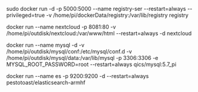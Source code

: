sudo docker run -d -p 5000:5000 --name registry-ser --restart=always --privileged=true  -v /home/pi/dockerData/registry:/var/lib/registry  registry
 
  
docker run --name nextcloud -p 8081:80 -v  /home/pi/outdisk/nextcloud:/var/www/html --restart=always  -d nextcloud 


docker run --name mysql -d -v /home/pi/outdisk/mysql/conf:/etc/mysql/conf.d -v /home/pi/outdisk/mysql/data:/var/lib/mysql -p 3306:3306 -e MYSQL_ROOT_PASSWORD=root --restart=always  qics/mysql:5.7_pi 


docker run --name es -p 9200:9200 -d --restart=always pestotoast/elasticsearch-armhf